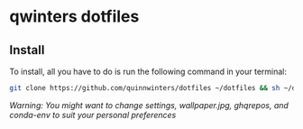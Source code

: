 # qwinters dotfiles

## Install

To install, all you have to do is run the following command in your terminal:

```bash
git clone https://github.com/quinnwinters/dotfiles ~/dotfiles && sh ~/dotfiles/setup.sh
```

_Warning: You might want to change settings, wallpaper.jpg, ghqrepos, and
conda-env to suit your personal preferences_

